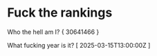 # Fuck the rankings

Who the hell am I?
{ 30641466 }

What fucking year is it?
[ 2025-03-15T13:00:00Z ]
